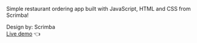 Simple restaurant ordering app built with JavaScript, HTML and CSS from Scrimba!

Design by: Scrimba<br>
[Live demo](https://jaqubowsky.github.io/restaurant-ordering-app/) :point_left:
